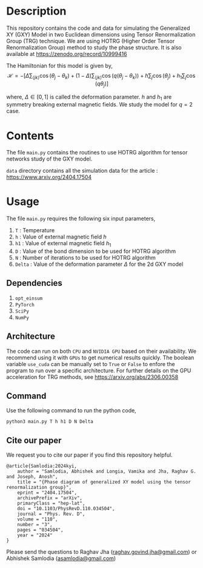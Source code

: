 # Description
This repository contains the code and data for simulating the Generalized XY (GXY) Model in two Euclidean dimensions using Tensor Renormalization Group (TRG) technique. We are using HOTRG (Higher Order Tensor Renormalization Group) method to study the phase structure. It is also available at https://zenodo.org/record/10999416


The Hamiltonian for this model is given by,
$$\mathcal{H} = -\left[\Delta \sum_{\langle j k \rangle} \cos{(\theta_j - \theta_k)} + (1-\Delta) \sum_{\langle j k \rangle} \cos{(q(\theta_j - \theta_k))} + h \sum_j \cos{(\theta_j)} + h_1\sum_j \cos{(q\theta_j)}\right]$$

where, $\Delta \in [0,1]$ is called the deformation parameter. $h$ and $h_1$ are symmetry breaking external magnetic fields. We study the model for $q = 2$ case.

# Contents
The file ```main.py``` contains the routines to use HOTRG algorithm for tensor networks study of the GXY model.

```data``` directory contains all the simulation data for the article : https://www.arxiv.org/2404.17504

# Usage
The file ```main.py``` requires the following six input parameters,
1. ```T```     : Temperature
2. ```h```     : Value of external magnetic field $h$
3. ```h1```    : Value of external magnetic field $h_1$
4. ```D```     : Value of the bond dimension to be used for HOTRG algorithm
5. ```N```     : Number of iterations to be used for HOTRG algorithm
6. ```Delta``` : Value of the deformation parameter $\Delta$ for the 2d GXY model

## Dependencies
1. ```opt_einsum```
2. ```PyTorch```
3. ```SciPy```
4. ```NumPy```

## Architecture
The code can run on both ```CPU``` and ```NVIDIA GPU``` based on their availability. We recommend using it with ```GPUs``` to get numerical results quickly. The boolean variable ```use_cuda``` can be manually set to ```True``` or ```False``` to enfore the program to run over a specific architecture. For further details on the GPU acceleration for TRG methods, see https://arxiv.org/abs/2306.00358

## Command
Use the following command to run the python code,

```python3 main.py T h h1 D N Delta```

## Cite our paper
We request you to cite our paper if you find this repository helpful. 

```
@article{Samlodia:2024kyi,
    author = "Samlodia, Abhishek and Longia, Vamika and Jha, Raghav G. and Joseph, Anosh",
    title = "{Phase diagram of generalized XY model using the tensor renormalization group}",
    eprint = "2404.17504",
    archivePrefix = "arXiv",
    primaryClass = "hep-lat",
    doi = "10.1103/PhysRevD.110.034504",
    journal = "Phys. Rev. D",
    volume = "110",
    number = "3",
    pages = "034504",
    year = "2024"
}
```

 
Please send the questions to Raghav Jha (raghav.govind.jha@gmail.com) or Abhishek Samlodia (asamlodia@gmail.com) 
